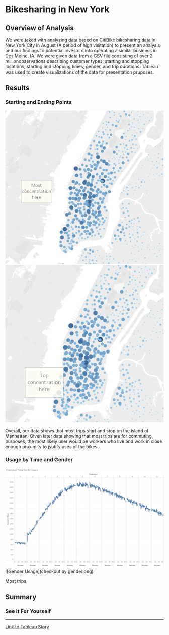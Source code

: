 # Bikesharing in New York

## Overview of Analysis

We were taked with analyzing data based on CitiBike bikesharing data in New York City in August (A period of high visitation) to present an analysis and our findings to potential investors into operating a similar business in Des Moine, IA. We were given data from a CSV file consisting of over 2 millionobservations describing customer types, starting and stopping locations, starting and stopping times, gender, and trip durations.  Tableau was used to create visualizations of the data for presentation pruposes. 

## Results
### Starting and Ending Points
![Starting_Points](starting_points.png)
![Ending_Points](end_points.png)

Overall, our data shows that most trips start and stop on the island of Manhattan. Given later data showing that most trips are for commuting purposes, the most likely user would be workers who live and work in close enough proximity to jsutify uses of the bikes. 

### Usage by Time and Gender
![Usage](checkout_times_all_users.png)
![Gender Usage](checkout by gender.png)

Most trips 












## Summary




### See it For Yourself
-----------------------------------
[Link to Tableau Story](https://public.tableau.com/app/profile/nathan.thomas.esch/viz/CitiBikeChallenge_16496177349530/CitiBikeData?publish=yes)
